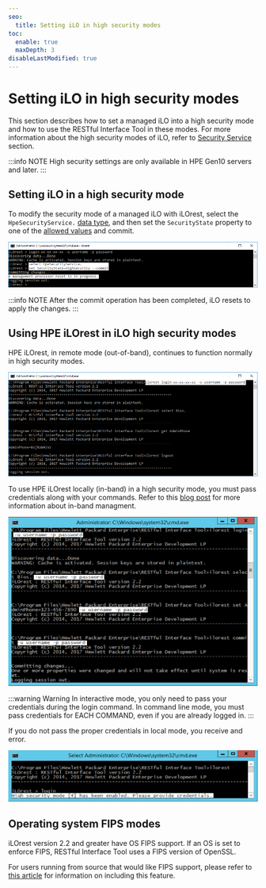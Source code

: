 ```yaml
---
seo:
  title: Setting iLO in high security modes
toc:
  enable: true
  maxDepth: 3
disableLastModified: true
---
```


# Setting iLO in high security modes

This section describes how to set a managed iLO into a high security
mode and how to use the RESTful Interface Tool in these modes.
For more information about the high security modes of iLO, refer to
[Security Service](/docs/redfishservices/ilos/{{process.env.LATEST_ILO_GEN_VERSION}}/{{process.env.LATEST_ILO_GEN_VERSION}}_{{process.env.LATEST_FW_VERSION}}/{{process.env.LATEST_ILO_GEN_VERSION}}_hpe_resourcedefns{{process.env.LATEST_FW_VERSION}}/#hpesecurityservice)
section.

:::info NOTE
High security settings are only available in HPE Gen10 servers and later.
:::

## Setting iLO in a high security mode

To modify the security mode of a managed iLO with iLOrest, select the
`HpeSecurityService.` [data type](/docs/concepts/datatypesandcollections/#data-types),
and then set the `SecurityState`
property to one of the
[allowed values](/docs/redfishservices/ilos/{{process.env.LATEST_ILO_GEN_VERSION}}/{{process.env.LATEST_ILO_GEN_VERSION}}_{{process.env.LATEST_FW_VERSION}}/{{process.env.LATEST_ILO_GEN_VERSION}}_hpe_resourcedefns{{process.env.LATEST_FW_VERSION}}/#securitystateredfishallowablevalues-array)
and commit.

![Set Security 1](images/Security_1.png "Set Security 1")

:::info NOTE
After the commit operation has been completed, iLO resets to apply the changes.
:::

## Using HPE iLOrest in iLO high security modes

HPE iLOrest, in remote mode (out-of-band), continues to function normally in high security modes.

![Set Security 2](images/Security_2.png "Set Security 2")

To use HPE iLOrest locally (in-band) in a high security mode, you must pass credentials along with your commands. Refer to this <a href="https://developer.hpe.com/blog/chif-driver-not-found/" target="_blank">blog post</a> for more information about in-band managment.

![Set Security 3](images/Security_3.png "Set Security 3")

:::warning Warning
In interactive mode, you only need to pass your credentials during the login
command. In command line mode, you must pass credentials for EACH COMMAND,
even if you are already logged in.
:::

If you do not pass the proper credentials in local mode, you receive and error.

![Set Security 4](images/Security_4.png "Set Security 4")

## Operating system FIPS modes

iLOrest version 2.2 and greater have OS FIPS support. If an OS is set to
enforce FIPS, RESTful Interface Tool uses a FIPS version of OpenSSL.

For users running from source that would like FIPS support, please refer to
<a href="https://developer.hpe.com/blog/creating-a-python-version-that-enforces-fips"
target="_blank">this article</a> for information on including this feature.
